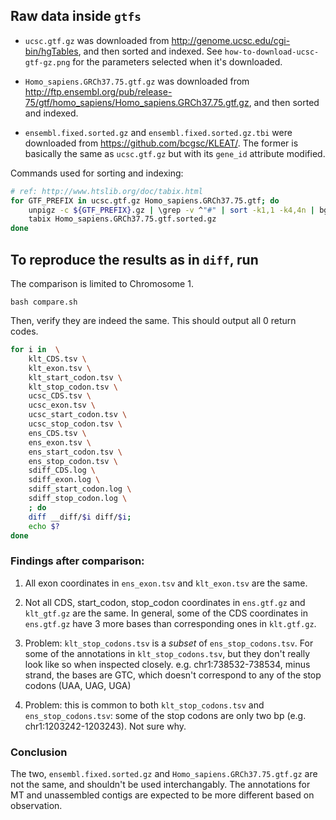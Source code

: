 ## Raw data inside `gtfs`

* `ucsc.gtf.gz` was downloaded from http://genome.ucsc.edu/cgi-bin/hgTables, and
then sorted and indexed. See `how-to-download-ucsc-gtf-gz.png` for the
parameters selected when it's downloaded.

* `Homo_sapiens.GRCh37.75.gtf.gz` was downloaded from
http://ftp.ensembl.org/pub/release-75/gtf/homo_sapiens/Homo_sapiens.GRCh37.75.gtf.gz,
and then sorted and indexed.

* `ensembl.fixed.sorted.gz` and `ensembl.fixed.sorted.gz.tbi` were downloaded from
https://github.com/bcgsc/KLEAT/. The former is basically the same as
`ucsc.gtf.gz` but with its `gene_id` attribute modified.

Commands used for sorting and indexing:
```bash
# ref: http://www.htslib.org/doc/tabix.html
for GTF_PREFIX in ucsc.gtf.gz Homo_sapiens.GRCh37.75.gtf; do 
    unpigz -c ${GTF_PREFIX}.gz | \grep -v ^"#" | sort -k1,1 -k4,4n | bgzip > ${GTF_PREFIX}.sorted.gz
    tabix Homo_sapiens.GRCh37.75.gtf.sorted.gz
done
```

## To reproduce the results as in `diff`, run 

The comparison is limited to Chromosome 1.
```
bash compare.sh
```

Then, verify they are indeed the same. This should output all 0 return codes.

```bash
for i in  \
    klt_CDS.tsv \
    klt_exon.tsv \
    klt_start_codon.tsv \
    klt_stop_codon.tsv \
    ucsc_CDS.tsv \
    ucsc_exon.tsv \
    ucsc_start_codon.tsv \
    ucsc_stop_codon.tsv \
    ens_CDS.tsv \
    ens_exon.tsv \
    ens_start_codon.tsv \
    ens_stop_codon.tsv \
    sdiff_CDS.log \
    sdiff_exon.log \
    sdiff_start_codon.log \
    sdiff_stop_codon.log \
    ; do
    diff __diff/$i diff/$i;
    echo $?
done
```

### Findings after comparison:

1. All exon coordinates in `ens_exon.tsv` and `klt_exon.tsv` are the same.

2. Not all CDS, start\_codon, stop\_codon coordinates in `ens.gtf.gz` and
`klt_gtf.gz` are the same. In general, some of the CDS coordinates in
`ens.gtf.gz` have 3 more bases than corresponding ones in `klt.gtf.gz`.

3. Problem: `klt_stop_codons.tsv` is a *subset* of `ens_stop_codons.tsv`. For
some of the annotations in `klt_stop_codons.tsv`, but they don't really look
like so when inspected closely. e.g. chr1:738532-738534, minus strand, the bases
are GTC, which doesn't correspond to any of the stop codons (UAA, UAG, UGA)

4. Problem: this is common to both `klt_stop_codons.tsv` and
`ens_stop_codons.tsv`: some of the stop codons are only two bp (e.g.
chr1:1203242-1203243). Not sure why.


### Conclusion

The two, `ensembl.fixed.sorted.gz` and `Homo_sapiens.GRCh37.75.gtf.gz` are not
the same, and shouldn't be used interchangably. The annotations for MT and
unassembled contigs are expected to be more different based on observation.
